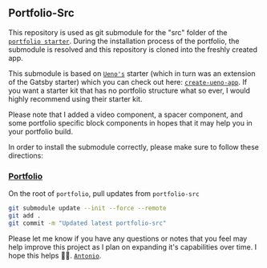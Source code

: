 ## Portfolio-Src

This repository is used as git submodule for the "src" folder of the [`portfolio starter`](https://github.com/9ntonio/portfolio). During the installation process of the portfolio, the submodule is resolved and this repository is cloned into the freshly created app.

This submodule is based on [`Ueno's`](https://ueno.co/) starter (which in turn was an extension of the Gatsby starter) which you can check out here: [`create-ueno-app`](https://github.com/ueno-llc/create-ueno-app). If you want a starter kit that has no portfolio structure what so ever, I would highly recommend using their starter kit.

Please note that I added a video component, a spacer component, and some portfolio specific block components in hopes that it may help you in your portfolio build.

In order to install the submodule correctly, please make sure to follow these directions:

### [Portfolio](https://github.com/9ntonio/portfolio)

On the root of `portfolio`, pull updates from `portfolio-src`

```bash
git submodule update --init --force --remote
git add .
git commit -m "Updated latest portfolio-src"
```

Please let me know if you have any questions or notes that you feel may help improve this project as I plan on expanding it's capabilities over time. I hope this helps 👋🏽. [`Antonio`](mailto:antonio.almena.sf@gmail.com).